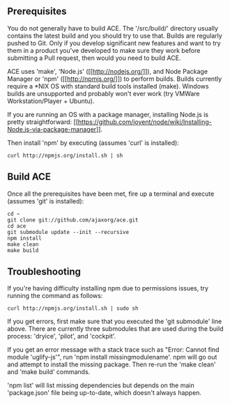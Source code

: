 ## Prerequisites

You do not generally have to build ACE.  The '/src/build/' directory usually contains the latest build and you should try to use that.  Builds are regularly pushed to Git.  Only if you develop significant new features and want to try them in a product you've developed to make sure they work before submitting a Pull request, then would you need to build ACE.

ACE uses 'make', 'Node.js' ([[http://nodejs.org/]]), and Node Package Manager or 'npm' ([[http://npmjs.org/]]) to perform builds.  Builds currently require a *NIX OS with standard build tools installed (make).  Windows builds are unsupported and probably won't ever work (try VMWare Workstation/Player + Ubuntu).

If you are running an OS with a package manager, installing Node.js is pretty straightforward:  [[https://github.com/joyent/node/wiki/Installing-Node.js-via-package-manager]].

Then install 'npm' by executing (assumes 'curl' is installed):

    curl http://npmjs.org/install.sh | sh

## Build ACE

Once all the prerequisites have been met, fire up a terminal and execute (assumes 'git' is installed):

    cd ~
    git clone git://github.com/ajaxorg/ace.git
    cd ace
    git submodule update --init --recursive
    npm install
    make clean
    make build

## Troubleshooting

If you're having difficulty installing npm due to permissions issues, try running the command as follows:

    curl http://npmjs.org/install.sh | sudo sh

If you get errors, first make sure that you executed the 'git submodule' line above.  There are currently three submodules that are used during the build process:  'dryice', 'pilot', and 'cockpit'.

If you get an error message with a stack trace such as "Error: Cannot find module 'uglify-js'", run 'npm install missingmodulename'.  npm will go out and attempt to install the missing package.  Then re-run the 'make clean' and 'make build' commands.

'npm list' will list missing dependencies but depends on the main 'package.json' file being up-to-date, which doesn't always happen.